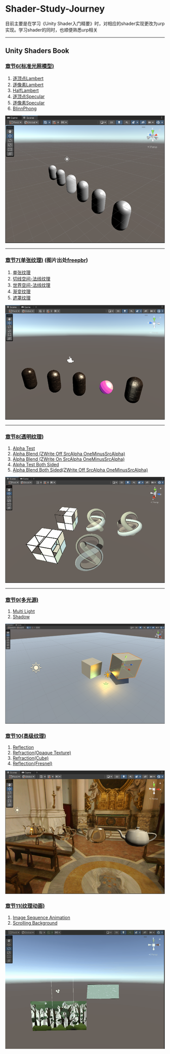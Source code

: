 # Shader-Study-Journey
目前主要是在学习《Unity Shader入门精要》时，对相应的shader实现更改为urp实现。学习shader的同时，也顺便熟悉urp相关

---

## Unity Shaders Book
### [章节6(标准光照模型)](Assets/Unity%20Shaders%20Book/Chapter%206)
1.  [逐顶点Lambert](Assets/Unity%20Shaders%20Book/Chapter%206/Diffuse/Chapter6-DiffuseVertexLevel.shader)
2.  [逐像素Lambert](Assets/Unity%20Shaders%20Book/Chapter%206/Diffuse/Chapter6-DiffusePixelLevel.shader)
3.  [HalfLambert](Assets/Unity%20Shaders%20Book/Chapter%206/Diffuse/Chapter6-HalfLambert.shader)
4.  [逐顶点Specular](Assets/Unity%20Shaders%20Book/Chapter%206/Specular/Chapter6-SpecularVertexLevel.shader)
5.  [逐像素Specular](Assets/Unity%20Shaders%20Book/Chapter%206/Specular/Chapter6-SpecularPixelLevel.shader)
6.  [BlinnPhong](Assets/Unity%20Shaders%20Book/Chapter%206/Specular/Chapter6-BlinnPhong.shader)

![](Diagram/Chapter_6.png)

---

### [章节7(单张纹理)](Assets/Unity%20Shaders%20Book/Chapter%207) (图片出处[freepbr](https://freepbr.com/product/damp-block-wall-pbr/))
1.  [单张纹理](Assets/Unity%20Shaders%20Book/Chapter%207/Chapter7-SingleTexture.shader)
2.  [切线空间-法线纹理](Assets/Unity%20Shaders%20Book/Chapter%207/Chapter7-NormalMapTangentSpace.shader)
3.  [世界空间-法线纹理](Assets/Unity%20Shaders%20Book/Chapter%207/Chapter7-NormalMapWorldSpace.shader)
4.  [渐变纹理](Assets/Unity%20Shaders%20Book/Chapter%207/Chapter7-RampTexture.shader)
5.  [遮罩纹理](Assets/Unity%20Shaders%20Book/Chapter%207/Chapter7-MaskTexture.shader)

![](Diagram/Chapter_7.png)

---

### [章节8(透明纹理)](Assets/Unity%20Shaders%20Book/Chapter%208)
1.  [Alpha Test](Assets/Unity%20Shaders%20Book/Chapter%208/Chapter8-AlphaTest.shader)
2.  [Alpha Blend (ZWrite Off SrcAlpha OneMinusSrcAlpha)](Assets/Unity%20Shaders%20Book/Chapter%208/Chapter8-AlphaBlend.shader)
3.  [Alpha Blend (ZWrite On SrcAlpha OneMinusSrcAlpha)](Assets/Unity%20Shaders%20Book/Chapter%208/Chapter8-AlphaBlendZWrite.shader)
4.  [Alpha Test Both Sided](Assets/Unity%20Shaders%20Book/Chapter%208/Chapter8-AlphaTestBothSided.shader)
5.  [Alpha Blend Both Sided(ZWrite Off SrcAlpha OneMinusSrcAlpha)](Assets/Unity%20Shaders%20Book/Chapter%208/Chapter8-AlphaBlendBothSided.shader)

![](Diagram/Chapter_8.png)

---

### [章节9(多光源)](Assets/Unity%20Shaders%20Book/Chapter%209)
1. [Multi Light](Assets/Unity%20Shaders%20Book/Chapter%209/Chapter9-ForwardRendering.shader)
2. [Shadow](Assets/Unity%20Shaders%20Book/Chapter%209/Chapter9-Shadow.shader)

![](Diagram/Chapter_9.png)


### [章节10(高级纹理)](Assets/Unity%20Shaders%20Book/Chapter%2010)
1. [Reflection](Assets/Unity%20Shaders%20Book/Chapter%2010/Chapter10-Reflection.shader)
2. [Refraction(Opaque Texture)](Assets/Unity%20Shaders%20Book/Chapter%2010/Chapter10-Refraction-Opaque.shader)
3. [Refraction(Cube)](Assets/Unity%20Shaders%20Book/Chapter%2010/Chapter10-Refraction.shader)
3. [Reflection(Fresnel)](Assets/Unity%20Shaders%20Book/Chapter%2010/Chapter10-Fresnel.shader)

![](Diagram/Chapter_10.png)


### [章节11(纹理动画)](Assets/Unity%20Shaders%20Book/Chapter%2011)
1. [Image Sequence Animation](Assets/Unity%20Shaders%20Book/Chapter%2011/Chapter11-ImageSequenceAnimation.shader)
2. [Scrolling Background](Assets/Unity%20Shaders%20Book/Chapter%2011/Chapter11-ScrollingBackground.shader)

![](Diagram/Chapter_11.gif)